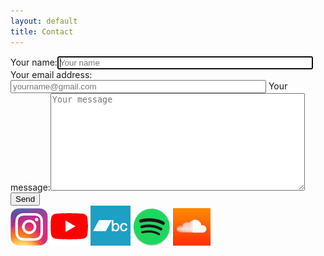 ```yaml
---
layout: default
title: Contact
---
```


<form
 action="https://formspree.io/f/xeqbkonw"
 method="POST"
 >
<label for="name"><span>Your name:</span><input type="string" name="name" id="name" size="48" autofocus required autocomplete="on" placeholder="Your name"></label>
<label for="email"><span>Your email address:</span><input type="email" name="email" id="email" size="48" autocomplete="on" required pattern=".+@.+" placeholder="yourname@gmail.com"></label>
<label for="message"><span>Your message:</span><textarea name="message" id="message" rows="10" cols="48" required placeholder="Your message"></textarea></label>
<button type="submit" id="submit">Send</button>
</form>

<div id="sociallinks">
        <a href="https://www.instagram.com/kinnartmusic/" target="_new"><img src="/static/images/instagram60.jpg" alt="instagram" class="social first" id="instagram"></a>
        <a href="https://www.youtube.com/@kinnartmusic" target="_new"><img src="/static/images/youtube60.png" alt="Youtube" class="social" id="youtube"></a>
        <a href="https://kinna.bandcamp.com" target="_new"><img src="/static/images/bandcamp-square-64.png" alt="Bandcamp" class="social" id="bandcamp"></a>
        <a href="https://open.spotify.com/artist/2wfge2Q98GmShjd3pE8cDO" target="_new"><img src="/static/images/spotify60.png" alt="Spotify" class="social last" id="spotify"></a>
        <a href="https://soundcloud.com/kinnamusic" target="_new"><img src="/static/images/soundcloud60.jpg" alt="soundcloud" class="social" id="soundcloud"></a>
</div>
